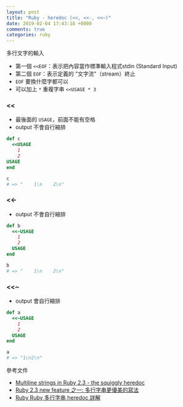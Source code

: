 ```yaml
---
layout: post
title: "Ruby - heredoc (<<, <<-, <<~)"
date: 2019-02-04 17:43:18 +0800
comments: true
categories: ruby
---
```


<!-- more -->

多行文字的輸入

* 第一個 `<<EOF`：表示把內容當作標準輸入程式stdin (Standard Input)
* 第二個 `EOF`：表示定義的 "文字流"（stream）終止
* `EOF` 要換什麼字都可以
* 可以加上 `*` 重複字串 `<<USAGE * 3`

### <<

* 最後面的 `USAGE`，前面不能有空格
* output 不會自行縮排

```ruby
def c
  <<USAGE
    1
    2
USAGE
end

c
# => "    1\n    2\n"
```

### <<-

* output 不會自行縮排

```ruby
def b
  <<-USAGE
    1
    2
  USAGE
end

b
# => "    1\n    2\n"
```

### <<~

* output 會自行縮排

```ruby
def a
  <<~USAGE
    1
    2
  USAGE
end

a
# => "1\n2\n"
```

參考文件

* [Multiline strings in Ruby 2.3 - the squiggly heredoc](https://infinum.co/the-capsized-eight/multiline-strings-ruby-2-3-0-the-squiggly-heredoc)
* [Ruby 2.3 new feature 之一: 多行字串更優美的寫法](https://ruby-china.org/topics/28501)
* [Ruby Ruby 多行字串 heredoc 詳解](https://ruby-china.org/topics/25983)
